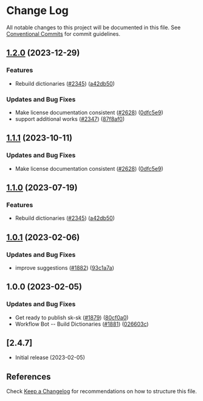 # Change Log

All notable changes to this project will be documented in this file.
See [Conventional Commits](https://conventionalcommits.org) for commit guidelines.

## [1.2.0](https://github.com/calvinballing/cspell-dicts/compare/@cspell/dict-sk-sk-v1.1.1...@cspell/dict-sk-sk@1.2.0) (2023-12-29)


### Features

* Rebuild dictionaries ([#2345](https://github.com/calvinballing/cspell-dicts/issues/2345)) ([a42db50](https://github.com/calvinballing/cspell-dicts/commit/a42db50300924afe6a44049f4d26a86c5a09457a))


### Updates and Bug Fixes

* Make license documentation consistent ([#2628](https://github.com/calvinballing/cspell-dicts/issues/2628)) ([0dfc5e9](https://github.com/calvinballing/cspell-dicts/commit/0dfc5e918d475a9694ce64bdc74c473d6097af62))
* support additional works ([#2347](https://github.com/calvinballing/cspell-dicts/issues/2347)) ([87f8af0](https://github.com/calvinballing/cspell-dicts/commit/87f8af0a9f903c0a7bffccc7812b41291f2480a1))

## [1.1.1](https://github.com/streetsidesoftware/cspell-dicts/compare/@cspell/dict-sk-sk@1.1.0...@cspell/dict-sk-sk@1.1.1) (2023-10-11)


### Updates and Bug Fixes

* Make license documentation consistent ([#2628](https://github.com/streetsidesoftware/cspell-dicts/issues/2628)) ([0dfc5e9](https://github.com/streetsidesoftware/cspell-dicts/commit/0dfc5e918d475a9694ce64bdc74c473d6097af62))

## [1.1.0](https://github.com/streetsidesoftware/cspell-dicts/compare/@cspell/dict-sk-sk@1.0.1...@cspell/dict-sk-sk@1.1.0) (2023-07-19)


### Features

* Rebuild dictionaries ([#2345](https://github.com/streetsidesoftware/cspell-dicts/issues/2345)) ([a42db50](https://github.com/streetsidesoftware/cspell-dicts/commit/a42db50300924afe6a44049f4d26a86c5a09457a))

## [1.0.1](https://github.com/streetsidesoftware/cspell-dicts/compare/@cspell/dict-sk-sk@1.0.0...@cspell/dict-sk-sk@1.0.1) (2023-02-06)


### Updates and Bug Fixes

* improve suggestions ([#1882](https://github.com/streetsidesoftware/cspell-dicts/issues/1882)) ([93c1a7a](https://github.com/streetsidesoftware/cspell-dicts/commit/93c1a7a342a823e5a2f66bd935160d2d1e1fe95b))

## 1.0.0 (2023-02-05)


### Updates and Bug Fixes

* Get ready to publish sk-sk ([#1879](https://github.com/streetsidesoftware/cspell-dicts/issues/1879)) ([80cf0a0](https://github.com/streetsidesoftware/cspell-dicts/commit/80cf0a06da4834fd5a906b43ab49d5414edd6aa7))
* Workflow Bot -- Build Dictionaries ([#1881](https://github.com/streetsidesoftware/cspell-dicts/issues/1881)) ([026603c](https://github.com/streetsidesoftware/cspell-dicts/commit/026603c5627d8c84e12664dfa6dff1fbcf56bbb8))

## [2.4.7]
- Initial release (2023-02-05)

## References
Check [Keep a Changelog](http://keepachangelog.com/) for recommendations on how to structure this file.
